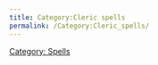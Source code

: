 ```yaml
---
title: Category:Cleric spells
permalink: /Category:Cleric_spells/
---
```


[Category: Spells](Category:_Spells "wikilink")